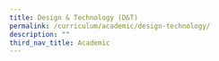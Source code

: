 ```yaml
---
title: Design & Technology (D&T)
permalink: /curriculum/academic/design-technology/
description: ""
third_nav_title: Academic
---
```

